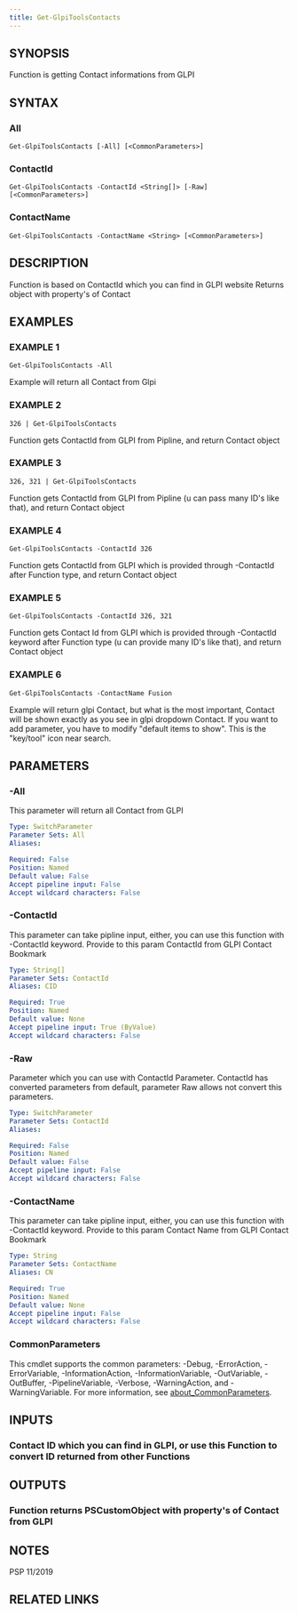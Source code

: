 ```yaml
---
title: Get-GlpiToolsContacts
---
```


## SYNOPSIS
Function is getting Contact informations from GLPI

## SYNTAX

### All
```
Get-GlpiToolsContacts [-All] [<CommonParameters>]
```

### ContactId
```
Get-GlpiToolsContacts -ContactId <String[]> [-Raw] [<CommonParameters>]
```

### ContactName
```
Get-GlpiToolsContacts -ContactName <String> [<CommonParameters>]
```

## DESCRIPTION
Function is based on ContactId which you can find in GLPI website
Returns object with property's of Contact

## EXAMPLES

### EXAMPLE 1
```
Get-GlpiToolsContacts -All
```

Example will return all Contact from Glpi

### EXAMPLE 2
```
326 | Get-GlpiToolsContacts
```

Function gets ContactId from GLPI from Pipline, and return Contact object

### EXAMPLE 3
```
326, 321 | Get-GlpiToolsContacts
```

Function gets ContactId from GLPI from Pipline (u can pass many ID's like that), and return Contact object

### EXAMPLE 4
```
Get-GlpiToolsContacts -ContactId 326
```

Function gets ContactId from GLPI which is provided through -ContactId after Function type, and return Contact object

### EXAMPLE 5
```
Get-GlpiToolsContacts -ContactId 326, 321
```

Function gets Contact Id from GLPI which is provided through -ContactId keyword after Function type (u can provide many ID's like that), and return Contact object

### EXAMPLE 6
```
Get-GlpiToolsContacts -ContactName Fusion
```

Example will return glpi Contact, but what is the most important, Contact will be shown exactly as you see in glpi dropdown Contact.
If you want to add parameter, you have to modify "default items to show".
This is the "key/tool" icon near search.

## PARAMETERS

### -All
This parameter will return all Contact from GLPI

```yaml
Type: SwitchParameter
Parameter Sets: All
Aliases:

Required: False
Position: Named
Default value: False
Accept pipeline input: False
Accept wildcard characters: False
```

### -ContactId
This parameter can take pipline input, either, you can use this function with -ContactId keyword.
Provide to this param ContactId from GLPI Contact Bookmark

```yaml
Type: String[]
Parameter Sets: ContactId
Aliases: CID

Required: True
Position: Named
Default value: None
Accept pipeline input: True (ByValue)
Accept wildcard characters: False
```

### -Raw
Parameter which you can use with ContactId Parameter.
ContactId has converted parameters from default, parameter Raw allows not convert this parameters.

```yaml
Type: SwitchParameter
Parameter Sets: ContactId
Aliases:

Required: False
Position: Named
Default value: False
Accept pipeline input: False
Accept wildcard characters: False
```

### -ContactName
This parameter can take pipline input, either, you can use this function with -ContactId keyword.
Provide to this param Contact Name from GLPI Contact Bookmark

```yaml
Type: String
Parameter Sets: ContactName
Aliases: CN

Required: True
Position: Named
Default value: None
Accept pipeline input: False
Accept wildcard characters: False
```

### CommonParameters
This cmdlet supports the common parameters: -Debug, -ErrorAction, -ErrorVariable, -InformationAction, -InformationVariable, -OutVariable, -OutBuffer, -PipelineVariable, -Verbose, -WarningAction, and -WarningVariable. For more information, see [about_CommonParameters](http://go.microsoft.com/fwlink/?LinkID=113216).

## INPUTS

### Contact ID which you can find in GLPI, or use this Function to convert ID returned from other Functions
## OUTPUTS

### Function returns PSCustomObject with property's of Contact from GLPI
## NOTES
PSP 11/2019

## RELATED LINKS
